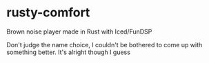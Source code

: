 # rusty-comfort
Brown noise player made in Rust with Iced/FunDSP

Don't judge the name choice, I couldn't be bothered to come up with something better. It's alright though I guess
